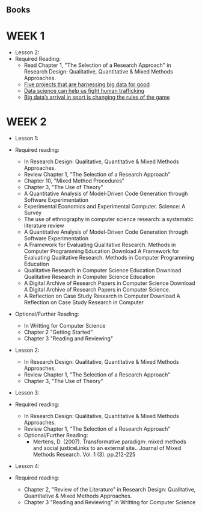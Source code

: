 ## Books

# WEEK 1

* Lesson 2:
* Required Reading:
    * Read Chapter 1, "The Selection of a Research Approach" in Research Design: Qualitative, Quantitative & Mixed
      Methods Approaches.
    * [Five projects that are harnessing big data for good](https://theconversation.com/five-projects-that-are-harnessing-big-data-for-good-104844)
    * [Data science can help us fight human trafficking](https://theconversation.com/data-science-can-help-us-fight-human-trafficking-81647)
    * [Big data’s arrival in sport is changing the rules of the game](https://theconversation.com/big-datas-arrival-in-sport-is-changing-the-rules-of-the-game-33519)

# WEEK 2

* Lesson 1:

* Required reading:
    * In Research Design: Qualitative, Quantitative & Mixed Methods Approaches.
    * Review Chapter 1, "The Selection of a Research Approach"
    * Chapter 10, "Mixed Method Procedures"
    * Chapter 3, "The Use of Theory"
    * A Quantitative Analysis of Model-Driven Code Generation through Software Experimentation
    * Experimental Economics and Experimental Computer. Science: A Survey
    * The use of ethnography in computer science research: a systematic literature review
    * A Quantitative Analysis of Model-Driven Code Generation through Software Experimentation
    * A Framework for Evaluating Qualitative Research. Methods in Computer Programming Education Download A Framework
      for Evaluating Qualitative Research. Methods in Computer Programming Education
    * Qualitative Research in Computer Science Education Download Qualitative Research in Computer Science Education
    * A Digital Archive of Research Papers in Computer Science Download A Digital Archive of Research Papers in Computer
      Science.
    * A Reflection on Case Study Research in Computer Download A Reflection on Case Study Research in Computer


* Optional/Further Reading:
    * In Writting for Computer Science
    * Chapter 2 "Getting Started"
    * Chapter 3 "Reading and Reviewing"


* Lesson 2:
    * In Research Design: Qualitative, Quantitative & Mixed Methods Approaches.
    * Review Chapter 1, "The Selection of a Research Approach"
    * Chapter 3, "The Use of Theory"


* Lesson 3:
* Required reading:
    * In Research Design: Qualitative, Quantitative & Mixed Methods Approaches.
    * Review Chapter 1, "The Selection of a Research Approach"
    * Optional/Further Reading:
        * Mertens, D. (2007). Transformative paradigm: mixed methods and social justiceLinks to an external site..
          Journal of Mixed Methods Research. Vol. 1 (3). pp.212-225

* Lesson 4:
* Required reading:
    * Chapter 2, "Review of the Literature" in Research Design: Qualitative, Quantitative & Mixed Methods Approaches.
    * Chapter 3 "Reading and Reviewing" in Writting for Computer Science 